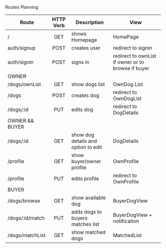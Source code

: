 Routes Planning

| Route           | HTTP Verb | Description                          | View                                               |
| --------------- | :-------: | ------------------------------------ | -------------------------------------------------- |
| /               |    GET    | shows Homepage                       | HomePage                                           |
| auth/signup     |   POST    | creates user                         | redirect to signin                                 |
| auth/signin     |   POST    | signs in                             | redirect to ownList if owner or to browse if buyer |
| OWNER           |           |                                      |                                                    |
| /dogs/ownList   |    GET    | show dogs list                       | OwnDog List                                        |
| /dogs           |   POST    | creates dog                          | redirect to OwnDogList                             |
| /dogs/:id       |    PUT    | edits dog                            | redirect to DogDetails                             |
| OWNER && BUYER  |           |                                      |                                                    |
| /dogs/:id       |    GET    | show dog details and option to edit  | DogDetails                                         |
| /profile        |    GET    | show buyer/owner profile             | OwnProfile                                         |
| /profile        |    PUT    | edits profile                        | redirect to OwnProfile                             |
| BUYER           |           |                                      |                                                    |
| /dogs/browse    |    GET    | show available dog                   | BuyerDogView                                       |
| /dogs/:id/match |    PUT    | adds dogs to buyers matches list     | BuyerDogView + notification                        |
| /dogs/matchList |    GET    | show matched dogs                    | MatchedList                                        |
